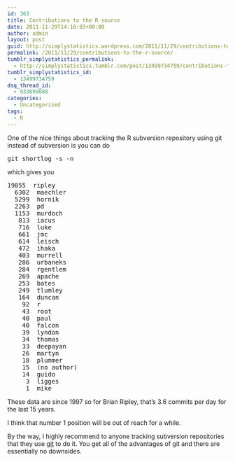 ```yaml
---
id: 363
title: Contributions to the R source
date: 2011-11-29T14:10:03+00:00
author: admin
layout: post
guid: http://simplystatistics.wordpress.com/2011/11/29/contributions-to-the-r-source
permalink: /2011/11/29/contributions-to-the-r-source/
tumblr_simplystatistics_permalink:
  - http://simplystatistics.tumblr.com/post/13499734759/contributions-to-the-r-source
tumblr_simplystatistics_id:
  - 13499734759
dsq_thread_id:
  - 933699088
categories:
  - Uncategorized
tags:
  - R
---
```

One of the nice things about tracking the R subversion repository using git instead of subversion is you can do

<pre>git shortlog -s -n</pre>

which gives you

<pre>19855  ripley
  6302  maechler
  5299  hornik
  2263  pd
  1153  murdoch
   813  iacus
   716  luke
   661  jmc
   614  leisch
   472  ihaka
   403  murrell
   286  urbaneks
   284  rgentlem
   269  apache
   253  bates
   249  tlumley
   164  duncan
    92  r
    43  root
    40  paul
    40  falcon
    39  lyndon
    34  thomas
    33  deepayan
    26  martyn
    18  plummer
    15  (no author)
    14  guido
     3  ligges
     1  mike
</pre>

These data are since 1997 so for Brian Ripley, that&#8217;s 3.6 commits per day for the last 15 years. 

I think that number 1 position will be out of reach for a while. 

By the way, I highly recommend to anyone tracking subversion repositories that they use <a href="http://git-scm.com" target="_blank">git</a> to do it. You get all of the advantages of git and there are essentially no downsides.